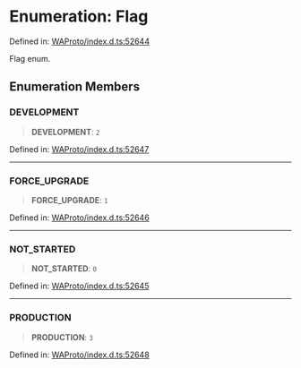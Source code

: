 # Enumeration: Flag

Defined in: [WAProto/index.d.ts:52644](https://github.com/Fokusdotid/bail/blob/8a30cf93a8ac726f06d1ad6578695812a8253e53/WAProto/index.d.ts#L52644)

Flag enum.

## Enumeration Members

### DEVELOPMENT

> **DEVELOPMENT**: `2`

Defined in: [WAProto/index.d.ts:52647](https://github.com/Fokusdotid/bail/blob/8a30cf93a8ac726f06d1ad6578695812a8253e53/WAProto/index.d.ts#L52647)

***

### FORCE\_UPGRADE

> **FORCE\_UPGRADE**: `1`

Defined in: [WAProto/index.d.ts:52646](https://github.com/Fokusdotid/bail/blob/8a30cf93a8ac726f06d1ad6578695812a8253e53/WAProto/index.d.ts#L52646)

***

### NOT\_STARTED

> **NOT\_STARTED**: `0`

Defined in: [WAProto/index.d.ts:52645](https://github.com/Fokusdotid/bail/blob/8a30cf93a8ac726f06d1ad6578695812a8253e53/WAProto/index.d.ts#L52645)

***

### PRODUCTION

> **PRODUCTION**: `3`

Defined in: [WAProto/index.d.ts:52648](https://github.com/Fokusdotid/bail/blob/8a30cf93a8ac726f06d1ad6578695812a8253e53/WAProto/index.d.ts#L52648)
